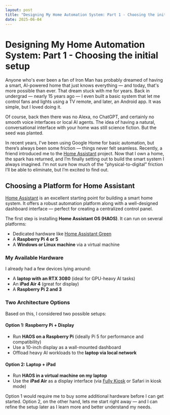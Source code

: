 ```yaml
---
layout: post
title: "Designing My Home Automation System: Part 1 - Choosing the initial setup"
date: 2025-06-04
---
```


# Designing My Home Automation System: Part 1 - Choosing the initial setup


Anyone who's ever been a fan of Iron Man has probably dreamed of having a smart, AI-powered home that just knows everything — and today, that's more possible than ever. That dream stuck with me for years. Back in undergrad — nearly 15 years ago — I even built a basic system that let me control fans and lights using a TV remote, and later, an Android app. It was simple, but I loved doing it.

Of course, back then there was no Alexa, no ChatGPT, and certainly no smooth voice interfaces or local AI agents. The idea of having a natural, conversational interface with your home was still science fiction. But the seed was planted.

In recent years, I've been using Google Home for basic automation, but there’s always been some friction — things never felt seamless. Recently, a friend introduced me to the [Home Assistant](https://www.home-assistant.io/) project. Now that I own a home, the spark has returned, and I’m finally setting out to build the smart system I always imagined. I’m not sure how much of the "physical-to-digital" friction I’ll be able to eliminate, but I’m excited to find out.


## Choosing a Platform for Home Assistant

[Home Assistant](https://www.home-assistant.io/) is an excellent starting point for building a smart home system. It offers a robust automation platform along with a well-designed dashboard interface — perfect for creating a centralized control panel.

The first step is installing **Home Assistant OS (HAOS)**. It can run on several platforms:
- Dedicated hardware like [Home Assistant Green](https://www.home-assistant.io/green)
- A **Raspberry Pi 4 or 5**
- A **Windows or Linux machine** via a virtual machine

### My Available Hardware

I already had a few devices lying around:
- A **laptop with an RTX 3080** (ideal for GPU-heavy AI tasks)
- An **iPad Air 4** (great for display)
- A **Raspberry Pi 2 and 3**

### Two Architecture Options

Based on this, I considered two possible setups:

#### Option 1: Raspberry Pi + Display
- Run **HAOS on a Raspberry Pi** (ideally Pi 5 for performance and compatibility)
- Use a 10-inch display as a wall-mounted dashboard
- Offload heavy AI workloads to the **laptop via local network**

#### Option 2: Laptop + iPad
- Run **HAOS in a virtual machine on my laptop**
- Use the **iPad Air** as a display interface (via [Fully Kiosk](https://www.fully-kiosk.com/) or Safari in kiosk mode)


Option 1 would require me to buy some additional hardware before I can get started. Option 2, on the other hand, lets me start right away — and I can refine the setup later as I learn more and better understand my needs.

